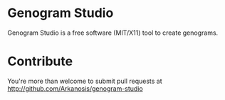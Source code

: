 
Genogram Studio
===============

Genogram Studio is a free software (MIT/X11) tool to create genograms.

Contribute
==========

You're more than welcome to submit pull requests at http://github.com/Arkanosis/genogram-studio
